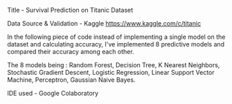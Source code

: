 Title - Survival Prediction on Titanic Dataset

Data Source & Validation - 
Kaggle 
https://www.kaggle.com/c/titanic

In the following piece of code instead of implementing a single model on the dataset and calculating accuracy, I've implemented 8 predictive models and compared their accuracy among each other. 

The 8 models being : 
Random Forest, 
Decision Tree,
K Nearest Neighbors,
Stochastic Gradient Descent,
Logistic Regression,
Linear Support Vector Machine,
Perceptron,
Gaussian Naive Bayes.

IDE used - Google Colaboratory
